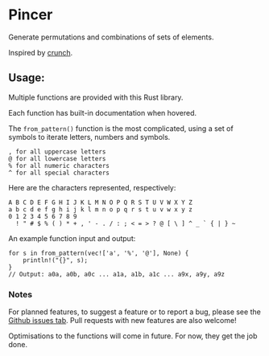 # Pincer

Generate permutations and combinations of sets of elements.

Inspired by [crunch](https://sourceforge.net/projects/crunch-wordlist/).

## Usage:

Multiple functions are provided with this Rust library.

Each function has built-in documentation when hovered.

The `from_pattern()` function is the most complicated, using a set of symbols to iterate letters, numbers and symbols.
```
, for all uppercase letters
@ for all lowercase letters
% for all numeric characters
^ for all special characters
```
Here are the characters represented, respectively:
```
A B C D E F G H I J K L M N O P Q R S T U V W X Y Z
a b c d e f g h i j k l m n o p q r s t u v w x y z
0 1 2 3 4 5 6 7 8 9
  ! " # $ % ( ) * + , ' - . / : ; < = > ? @ [ \ ] ^ _ ` { | } ~  
```
An example function input and output:
```
for s in from_pattern(vec!['a', '%', '@'], None) {
    println!("{}", s);
}
// Output: a0a, a0b, a0c ... a1a, a1b, a1c ... a9x, a9y, a9z
```

### Notes

For planned features, to suggest a feature or to report a bug, please see the [Github issues tab](https://github.com/Sheumais/pincer/issues).
Pull requests with new features are also welcome!

Optimisations to the functions will come in future. For now, they get the job done.